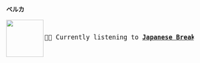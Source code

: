 ### ベルカ

<a href="https://www.youtube.com/results?search_query=Japanese+Breakfast+The+Woman+That+Loves+You" target="_blank">
    <img align="left" width="100" height="100" src="https:&#x2F;&#x2F;lastfm.freetls.fastly.net&#x2F;i&#x2F;u&#x2F;174s&#x2F;22fe169065701d4d95dcc1a0f8b93b90.jpg">
</a>
<big>
    <pre>
</br><p align="left">🎵🎶 Currently listening to <b><a href="https://www.youtube.com/results?search_query=Japanese+Breakfast+The+Woman+That+Loves+You" target="_blank">Japanese Breakfast - The Woman That Loves You</a> 🔗</b></p>
</pre></big>